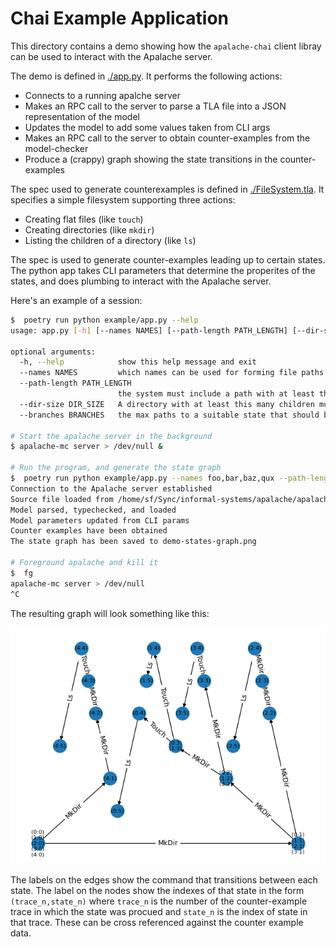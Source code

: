 # Chai Example Application

This directory contains a demo showing how the `apalache-chai` client libray can be
used to interact with the Apalache server.

The demo is defined in [./app.py](./app.py). It performs the following actions:

- Connects to a running apalche server
- Makes an RPC call to the server to parse a TLA file into a JSON representation
  of the model
- Updates the model to add some values taken from CLI args
- Makes an RPC call to the server to obtain counter-examples from the
  model-checker
- Produce a (crappy) graph showing the state transitions in the counter-examples

The spec used to generate counterexamples is defined in
[./FileSystem.tla](./FileSystem.tla). It specifies a simple filesystem
supporting three actions:

- Creating flat files (like `touch`)
- Creating directories (like `mkdir`)
- Listing the children of a directory  (like `ls`)

The spec is used to generate counter-examples leading up to certain states. The
python app takes CLI parameters that determine the properites of the states, and
does plumbing to interact with the Apalache server.

Here's an example of a session:

```sh
$  poetry run python example/app.py --help
usage: app.py [-h] [--names NAMES] [--path-length PATH_LENGTH] [--dir-size DIR_SIZE] [--branches BRANCHES]

optional arguments:
  -h, --help            show this help message and exit
  --names NAMES         which names can be used for forming file paths
  --path-length PATH_LENGTH
                        the system must include a path with at least this many components
  --dir-size DIR_SIZE   A directory with at least this many children must exist
  --branches BRANCHES   the max paths to a suitable state that should be found

# Start the apalache server in the background
$ apalache-mc server > /dev/null &

# Run the program, and generate the state graph
$  poetry run python example/app.py --names foo,bar,baz,qux --path-length 4 --branches 5
Connection to the Apalache server established
Source file loaded from /home/sf/Sync/informal-systems/apalache/apalache-chai/example/FileSystem.tla
Model parsed, typechecked, and loaded
Model parameters updated from CLI params
Counter examples have been obtained
The state graph has been saved to demo-states-graph.png

# Foreground apalache and kill it
$  fg
apalache-mc server > /dev/null
^C
```

The resulting graph will look something like this:

![Example of state graph](./demo-states-graph.png)

The labels on the edges show the command that transitions between each state.
The label on the nodes show the indexes of that state in the form
`(trace_n,state_n)` where `trace_n` is the number of the counter-example trace
in which the state was procued and `state_n` is the index of state in that
trace. These can be cross referenced against the counter example data.
